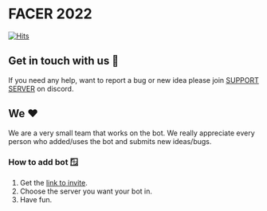FACER 2022
========================

[![Hits](https://hits.seeyoufarm.com/api/count/incr/badge.svg?url=https%3A%2F%2Ffacerbot.github.io&count_bg=%2330665B&title_bg=%23555555&icon=letsencrypt.svg&icon_color=%23FFFFFF&title=VISITS&edge_flat=false)](https://hits.seeyoufarm.com)


## Get in touch with us 🙋

If you need any help, want to report a bug or new idea please join [SUPPORT SERVER](https://discord.gg/5UK939STjX) on discord.

## We ❤️

We are a very small team that works on the bot.
We really appreciate every person who added/uses the bot and submits new ideas/bugs.


### How to add bot 🪟

1. Get the [link to invite](https://discord.com/api/oauth2/authorize?client_id=870438284927565885&permissions=8&scope=bot).
2. Choose the server you want your bot in.
3. Have fun.

